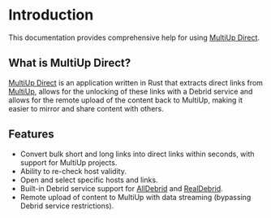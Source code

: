 # Introduction

This documentation provides comprehensive help for using [MultiUp Direct](https://github.com/Reddiepoint/MultiUp-Direct).

## What is MultiUp Direct?

[MultiUp Direct](https://github.com/Reddiepoint/MultiUp-Direct) is an application written in Rust that extracts direct
links from [MultiUp](https://multiup.io/), allows for the unlocking of these links with a Debrid service and allows for
the remote upload of the content back to MultiUp, making it easier to mirror and share content with others.

## Features

* Convert bulk short and long links into direct links within seconds, with support for MultiUp projects.
* Ability to re-check host validity.
* Open and select specific hosts and links.
* Built-in Debrid service support for [AllDebrid](https://alldebrid.com/) and [RealDebrid](https://real-debrid.com/).
* Remote upload of content to MultiUp with data streaming (bypassing Debrid service restrictions).
